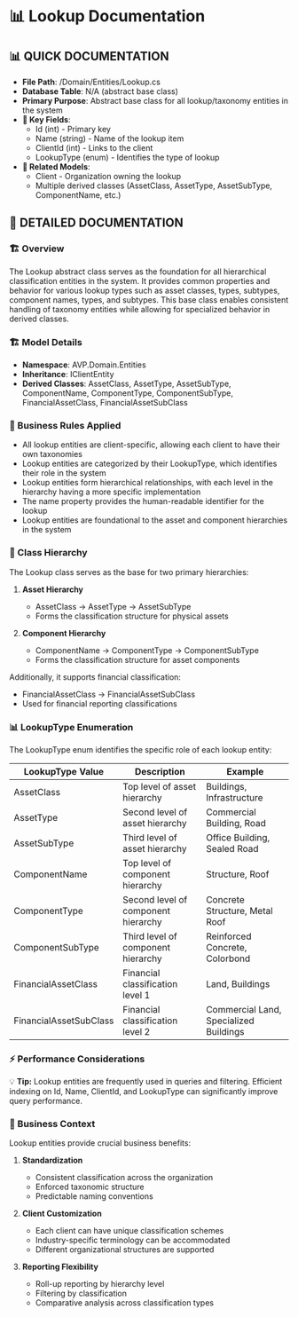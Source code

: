 # 📊 Lookup Documentation

## 📊 QUICK DOCUMENTATION
- **File Path**: /Domain/Entities/Lookup.cs
- **Database Table**: N/A (abstract base class)
- **Primary Purpose**: Abstract base class for all lookup/taxonomy entities in the system
- **🔑 Key Fields**: 
  - Id (int) - Primary key
  - Name (string) - Name of the lookup item
  - ClientId (int) - Links to the client
  - LookupType (enum) - Identifies the type of lookup
- **🔗 Related Models**: 
  - Client - Organization owning the lookup
  - Multiple derived classes (AssetClass, AssetType, AssetSubType, ComponentName, etc.)

## 📝 DETAILED DOCUMENTATION

### 🏗️ Overview
The Lookup abstract class serves as the foundation for all hierarchical classification entities in the system. It provides common properties and behavior for various lookup types such as asset classes, types, subtypes, component names, types, and subtypes. This base class enables consistent handling of taxonomy entities while allowing for specialized behavior in derived classes.

### 🏗️ Model Details
- **Namespace**: AVP.Domain.Entities
- **Inheritance**: IClientEntity
- **Derived Classes**: AssetClass, AssetType, AssetSubType, ComponentName, ComponentType, ComponentSubType, FinancialAssetClass, FinancialAssetSubClass

### 📝 Business Rules Applied
- All lookup entities are client-specific, allowing each client to have their own taxonomies
- Lookup entities are categorized by their LookupType, which identifies their role in the system
- Lookup entities form hierarchical relationships, with each level in the hierarchy having a more specific implementation
- The name property provides the human-readable identifier for the lookup
- Lookup entities are foundational to the asset and component hierarchies in the system

### 🔗 Class Hierarchy
The Lookup class serves as the base for two primary hierarchies:

1. **Asset Hierarchy**
   - AssetClass → AssetType → AssetSubType
   - Forms the classification structure for physical assets

2. **Component Hierarchy**
   - ComponentName → ComponentType → ComponentSubType
   - Forms the classification structure for asset components

Additionally, it supports financial classification:
- FinancialAssetClass → FinancialAssetSubClass
- Used for financial reporting classifications

### 📊 LookupType Enumeration
The LookupType enum identifies the specific role of each lookup entity:

| LookupType Value | Description | Example |
|------------------|-------------|---------|
| AssetClass | Top level of asset hierarchy | Buildings, Infrastructure |
| AssetType | Second level of asset hierarchy | Commercial Building, Road |
| AssetSubType | Third level of asset hierarchy | Office Building, Sealed Road |
| ComponentName | Top level of component hierarchy | Structure, Roof |
| ComponentType | Second level of component hierarchy | Concrete Structure, Metal Roof |
| ComponentSubType | Third level of component hierarchy | Reinforced Concrete, Colorbond |
| FinancialAssetClass | Financial classification level 1 | Land, Buildings |
| FinancialAssetSubClass | Financial classification level 2 | Commercial Land, Specialized Buildings |

### ⚡ Performance Considerations
💡 **Tip:** Lookup entities are frequently used in queries and filtering. Efficient indexing on Id, Name, ClientId, and LookupType can significantly improve query performance.

### 📝 Business Context
Lookup entities provide crucial business benefits:

1. **Standardization**
   - Consistent classification across the organization
   - Enforced taxonomic structure
   - Predictable naming conventions

2. **Client Customization**
   - Each client can have unique classification schemes
   - Industry-specific terminology can be accommodated
   - Different organizational structures are supported

3. **Reporting Flexibility**
   - Roll-up reporting by hierarchy level
   - Filtering by classification
   - Comparative analysis across classification types